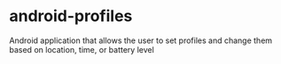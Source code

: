 # android-profiles
Android application that allows the user to set profiles and change them based on location, time, or battery level
